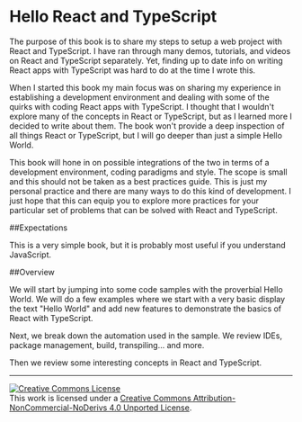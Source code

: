 Hello React and TypeScript
=======

The purpose of this book is to share my steps to setup a web project with React and TypeScript. I have ran through many demos, tutorials, and videos on React and TypeScript separately. Yet, finding up to date info on writing React apps with TypeScript was hard to do at the time I wrote this.

When I started this book my main focus was on sharing my experience in establishing a development environment and dealing with some of the quirks with coding React apps with TypeScript. I thought that I wouldn't explore many of the concepts in React or TypeScript, but as I learned more I decided to write about them. The book won't provide a deep inspection of all things React or TypeScript, but I will go deeper than just a simple Hello World. 

This book will hone in on possible integrations of the two in terms of a development environment, coding paradigms and style. The scope is small and this should not be taken as a best practices guide. This is just my personal practice and there are many ways to do this kind of development. I just hope that this can equip you to explore more practices for your particular set of problems that can be solved with React and TypeScript.

##Expectations

This is a very simple book, but it is probably most useful if you understand JavaScript.

##Overview

We will start by jumping into some code samples with the proverbial Hello World. We will do a few examples where we start with a very basic display the text "Hello World" and add new features to demonstrate the basics of React with TypeScript.

Next, we break down the automation used in the sample. We review IDEs, package management, build, transpiling... and more.

Then we review some interesting concepts in React and TypeScript.

---

<a rel="license" href="http://creativecommons.org/licenses/by-nc-nd/4.0/"><img alt="Creative Commons License" style="border-width:0" src="https://i.creativecommons.org/l/by-nc-nd/4.0/88x31.png" /></a><br />This work is licensed under a <a rel="license" href="http://creativecommons.org/licenses/by-nc-nd/4.0/">Creative Commons Attribution-NonCommercial-NoDerivs 4.0 Unported License</a>.
